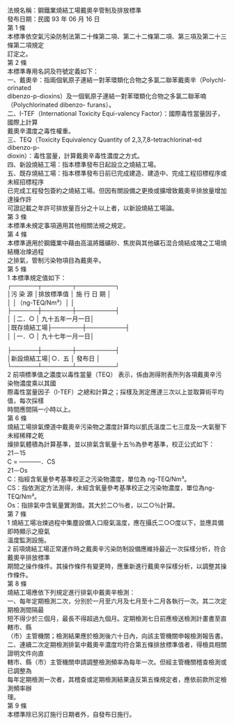 法規名稱：鋼鐵業燒結工場戴奧辛管制及排放標準  
發布日期：民國 93 年 06 月 16 日  
第 1 條  
本標準依空氣污染防制法第二十條第二項、第二十二條第二項、第三項及第二十三條第二項規定  
訂定之。  
第 2 條  
本標準專用名詞及符號定義如下：  
一、戴奧辛：指兩個氧原子連結一對苯環類化合物之多氯二聯苯戴奧辛（Polychl-orinated  
dibenzo-p-dioxins）及一個氧原子連結一對苯環類化合物之多氯二聯苯喃  
（Polychlorinated dibenzo- furans）。  
二、I-TEF（International Toxicity Equi-valency Factor）：國際毒性當量因子，國際上計算  
戴奧辛濃度之毒性權重。  
三、TEQ（Toxicity Equivalency Quantity of 2,3,7,8-tetrachlorinat-ed dibenzo-p-  
dioxin）：毒性當量，計算戴奧辛毒性濃度之方式。  
四、新設燒結工場：指本標準發布日起設立之燒結工場。  
五、既存燒結工場：指本標準發布日前已完成建造、建造中、完成工程招標程序或未經招標程序  
已完成工程發包簽約之燒結工場。但因有關設備之更換或擴增致戴奧辛排放量增加達操作許  
可證記載之年許可排放量百分之十以上者，以新設燒結工場論。  
第 3 條  
本標準未規定事項適用其他相關法規之規定。  
第 4 條  
本標準適用於鋼鐵業中藉由高溫將鐵礦砂、焦炭與其他礦石混合燒結成塊之工場燒結機冶煉過程  
之排氣，管制污染物項目為戴奧辛。  
第 5 條  
1 本標準規定值如下：  
┌──────┬───────┬─────────┐  
│污 染 源 │排放標準值 │ 施 行 日 期 │  
│ │（ng-TEQ/Nm³）│ │  
├──────┼───────┼─────────┤  
│ │二．○ │ 九十五年一月一日│  
│既存燒結工場├───────┼─────────┤  
│ │一．○ │ 九十七年一月一日│  


├──────┼───────┼─────────┤  
│新設燒結工場│○．五 │ 發布日 │  
└──────┴───────┴─────────┘  
2 前項標準值之濃度以毒性當量（TEQ） 表示，係由測得附表所列各項戴奧辛污染物濃度乘以其國  
際毒性當量因子（I-TEF）之總和計算之；採樣及測定應達三次以上並取算術平均值，每次採樣  
時間應間隔一小時以上。  
第 6 條  
燒結工場排氣煙道中戴奧辛污染物之濃度計算均以凱氏溫度二七三度及一大氣壓下未經稀釋之乾  
燥排氣體積為計算基準，並以排氣含氧量十五％為參考基準，校正公式如下：  
21－15  
C = ─────．CS  
21－Os  
C：指經含氧量參考基準校正之污染物濃度，單位為 ng-TEQ/Nm³。  
CS：指依測定方法測得，未經含氧量參考基準校正之污染物濃度，單位為ng-TEQ/Nm³。  
Os：指排氣中含氧量實測值。其大於二○％者，以二○％計算。  
第 7 條  
1 燒結工場冶煉過程中集塵設備入口廢氣溫度，應在攝氏二○○度以下，並應具備即時顯示之廢氣  
溫度監測設施。  
2 前項燒結工場正常運作時之戴奧辛污染防制設備應維持最近一次採樣分析，符合戴奧辛排放標準  
期間之操作條件。其操作條件有變更時，應重新進行戴奧辛採樣分析，以調整其操作條件。  
第 8 條  
燒結工場應依下列規定進行排氣中戴奧辛檢測：  
一、每年定期檢測二次，分別於一月至六月及七月至十二月各執行一次。其二次定期檢測間隔最  
短不得少於三個月，最長不得超過九個月。定期檢測七日前應檢送檢測計畫書至直轄市、縣  
（市）主管機關；檢測結果應於檢測後六十日內，向該主管機關申報檢測報告書。  
二、連續二次定期檢測排氣中戴奧辛濃度均符合第五條排放標準值者，得檢具相關證明文件向直  
轄市、縣（市）主管機關申請調整檢測頻率為每年一次。但經主管機關稽查檢測或已調整為  
每年定期檢測一次者，其稽查或定期檢測結果違反第五條規定者，應依前款所定檢測頻率辦  
理。  
第 9 條  
本標準除已另訂施行日期者外，自發布日施行。  


